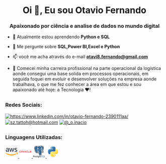 <h1 align="center">Oi 👋, Eu sou Otavio Fernando</h1>
<h3 align="center">Apaixonado por ciência e analise de dados no mundo digital</h3>

- 🌱 Atualmente estou aprendendo **Python e SQL**

- 💬 Me pergunte sobre **SQL,Power BI,Excel e Python**

- 📫 você me acha através do e-mail **otavi8.fernando@gmail.com**

- 📄 Comecei minha carreira profissional na parte operacional da logística aonde consegui uma base solida em processos operacionais, em seguida foquei em evoluir e desenvolver soluções na empresa aonde trabalhava, o que me fez conhecer a área em que estou e sou apaixonado até hoje: a Tecnologia ❤! 

##

<h3 align="left">Redes Sociais:</h3>
<p align="left">
<a href="https://linkedin.com/in/https://www.linkedin.com/in/otavio-fernando-2390111aa/" target="blank"><img align="center" src="https://raw.githubusercontent.com/rahuldkjain/github-profile-readme-generator/master/src/images/icons/Social/linked-in-alt.svg" alt="https://www.linkedin.com/in/otavio-fernando-2390111aa/" height="30" width="40" /></a>
<a href="https://fb.com/sz.tattoh@hotmail.com" target="blank"><img align="center" src="https://raw.githubusercontent.com/rahuldkjain/github-profile-readme-generator/master/src/images/icons/Social/facebook.svg" alt="sz.tattoh@hotmail.com" height="30" width="40" /></a>
<a href="https://instagram.com/@_o.inacio" target="blank"><img align="center" src="https://raw.githubusercontent.com/rahuldkjain/github-profile-readme-generator/master/src/images/icons/Social/instagram.svg" alt="@_o.inacio" height="30" width="40" /></a>
</p>


##


<h3 align="left">Linguagens Utilizadas:</h3>
<p align="left"> <a href="https://aws.amazon.com" target="_blank" rel="noreferrer"> <img src="https://raw.githubusercontent.com/devicons/devicon/master/icons/amazonwebservices/amazonwebservices-original-wordmark.svg" alt="aws" width="40" height="40"/> </a> <a href="https://www.oracle.com/" target="_blank" rel="noreferrer"> <img src="https://raw.githubusercontent.com/devicons/devicon/master/icons/oracle/oracle-original.svg" alt="oracle" width="40" height="40"/> </a> <a href="https://www.postgresql.org" target="_blank" rel="noreferrer"> <img src="https://raw.githubusercontent.com/devicons/devicon/master/icons/postgresql/postgresql-original-wordmark.svg" alt="postgresql" width="40" height="40"/> </a> <a href="https://www.python.org" target="_blank" rel="noreferrer"> <img src="https://raw.githubusercontent.com/devicons/devicon/master/icons/python/python-original.svg" alt="python" width="40" height="40"/> </a> </p>


<!---

- 👋 Oi ,meu nome é Otavio
- 👀 I’m interested in ...
- 🌱 I’m currently learning ...
- 💞️ I’m looking to collaborate on ...
- 📫 How to reach me ...


Otavi8/Otavi8 is a ✨ special ✨ repository because its `README.md` (this file) appears on your GitHub profile.
You can click the Preview link to take a look at your changes.
--->
